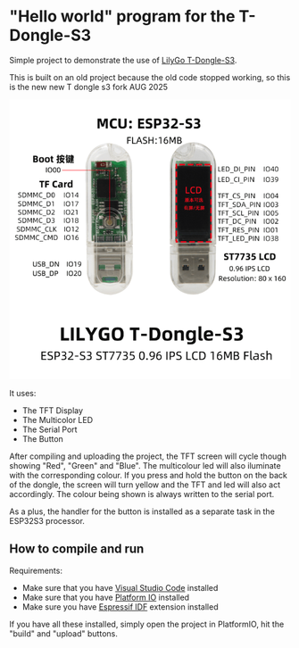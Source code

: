 
# "Hello world" program for the T-Dongle-S3

Simple project to demonstrate the use of [LilyGo T-Dongle-S3](https://github.com/Xinyuan-LilyGO/T-Dongle-S3).

This is built on an old project because the old code stopped working, so this is the new new T dongle s3 fork AUG 2025

![T-Dongle-S3](img/t-dongle-s3.png)

It uses:

* The TFT Display
* The Multicolor LED
* The Serial Port
* The Button

After compiling and uploading the project, the TFT screen will cycle though showing "Red", "Green" and "Blue". The multicolour led will also iluminate with the corresponding colour. If you press and hold the button on the back of the dongle, the screen will turn yellow and the TFT and led will also act accordingly. The colour being shown is always written to the serial port.

As a plus, the handler for the button is installed as a separate task in the ESP32S3 processor.

## How to compile and run

Requirements:

* Make sure that you have [Visual Studio Code](https://code.visualstudio.com) installed
* Make sure that you have [Platform IO](https://platformio.org) installed
* Make sure you have [Espressif IDF](https://github.com/espressif/vscode-esp-idf-extension) extension installed

If you have all these installed, simply open the project in PlatformIO, hit the "build" and "upload" buttons.
